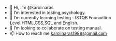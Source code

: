 - 👋 Hi, I’m @karolinaras
- 👀 I’m interested in testing,psychology.
- 🌱 I’m currently learning testing - ISTQB Founadtion Level,HTML,CSS,SQL and English.
- 💞️ I’m looking to collaborate on testing manual.
- 📫 How to reach me karolinaras1988@gmail.com

<!---
karolinaras/karolinaras is a ✨ special ✨ repository because its `README.md` (this file) appears on your GitHub profile.
You can click the Preview link to take a look at your changes.
--->
